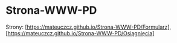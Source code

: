 # Strona-WWW-PD
Strony: [https://mateuczcz.github.io/Strona-WWW-PD/Formularz], [https://mateuczcz.github.io/Strona-WWW-PD/Osiągnięcia]
